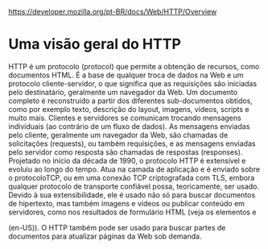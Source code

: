 https://developer.mozilla.org/pt-BR/docs/Web/HTTP/Overview

# Uma visão geral do HTTP
HTTP é um protocolo (protocol) que permite a obtenção de recursos, como documentos HTML. É a base de qualquer troca de dados na Web e um protocolo cliente-servidor, o que significa que as requisições são iniciadas pelo destinatário, geralmente um navegador da Web. Um documento completo é reconstruído a partir dos diferentes sub-documentos obtidos, como por exemplo texto, descrição do layout, imagens, vídeos, scripts e muito mais.
Clientes e servidores se comunicam trocando mensagens individuais (ao contrário de um fluxo de dados). As mensagens enviadas pelo cliente, geralmente um navegador da Web, são chamadas de solicitações (requests), ou também requisições, e as mensagens enviadas pelo servidor como resposta são chamadas de respostas (responses).
Projetado no início da década de 1990, o protocolo HTTP é extensível e evoluiu ao longo do tempo. Atua na camada de aplicação e é enviado sobre o protocoloTCP, ou em uma conexão TCP criptografada com TLS, embora qualquer protocolo de transporte confiável possa, teoricamente, ser usado. Devido à sua extensibilidade, ele é usado não só para buscar documentos de hipertexto, mas também imagens e vídeos ou publicar conteúdo em servidores, como nos resultados de formulário HTML (veja os elementos <html> e <form> (en-US)). O HTTP também pode ser usado para buscar partes de documentos para atualizar páginas da Web sob demanda.